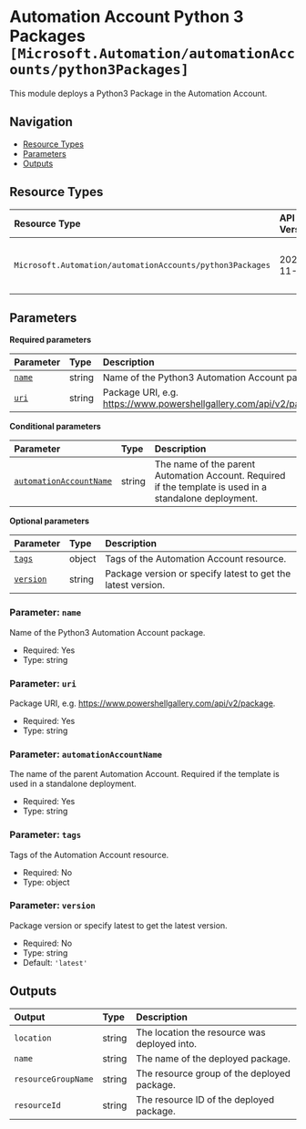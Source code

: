 # Automation Account Python 3 Packages `[Microsoft.Automation/automationAccounts/python3Packages]`

This module deploys a Python3 Package in the Automation Account.

## Navigation

- [Resource Types](#Resource-Types)
- [Parameters](#Parameters)
- [Outputs](#Outputs)

## Resource Types

| Resource Type | API Version | References |
| :-- | :-- | :-- |
| `Microsoft.Automation/automationAccounts/python3Packages` | 2023-11-01 | <ul style="padding-left: 0px;"><li>[AzAdvertizer](https://www.azadvertizer.net/azresourcetypes/microsoft.automation_automationaccounts_python3packages.html)</li><li>[Template reference](https://learn.microsoft.com/en-us/azure/templates/Microsoft.Automation/2023-11-01/automationAccounts/python3Packages)</li></ul> |

## Parameters

**Required parameters**

| Parameter | Type | Description |
| :-- | :-- | :-- |
| [`name`](#parameter-name) | string | Name of the Python3 Automation Account package. |
| [`uri`](#parameter-uri) | string | Package URI, e.g. https://www.powershellgallery.com/api/v2/package. |

**Conditional parameters**

| Parameter | Type | Description |
| :-- | :-- | :-- |
| [`automationAccountName`](#parameter-automationaccountname) | string | The name of the parent Automation Account. Required if the template is used in a standalone deployment. |

**Optional parameters**

| Parameter | Type | Description |
| :-- | :-- | :-- |
| [`tags`](#parameter-tags) | object | Tags of the Automation Account resource. |
| [`version`](#parameter-version) | string | Package version or specify latest to get the latest version. |

### Parameter: `name`

Name of the Python3 Automation Account package.

- Required: Yes
- Type: string

### Parameter: `uri`

Package URI, e.g. https://www.powershellgallery.com/api/v2/package.

- Required: Yes
- Type: string

### Parameter: `automationAccountName`

The name of the parent Automation Account. Required if the template is used in a standalone deployment.

- Required: Yes
- Type: string

### Parameter: `tags`

Tags of the Automation Account resource.

- Required: No
- Type: object

### Parameter: `version`

Package version or specify latest to get the latest version.

- Required: No
- Type: string
- Default: `'latest'`

## Outputs

| Output | Type | Description |
| :-- | :-- | :-- |
| `location` | string | The location the resource was deployed into. |
| `name` | string | The name of the deployed package. |
| `resourceGroupName` | string | The resource group of the deployed package. |
| `resourceId` | string | The resource ID of the deployed package. |
